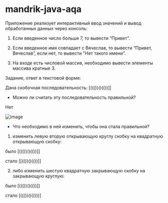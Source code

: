# mandrik-java-aqa
Приложение реализует интерактивный ввод значений и вывод обработанных данных
через консоль:

1. Если введенное число больше 7, то вывести “Привет”.

2. Если введенное имя совпадает с Вячеслав, то вывести “Привет, Вячеслав”, если нет, то вывести "Нет такого имени".

3. На входе есть числовой массив, необходимо вывести элементы массива кратные 3.

Задание, ответ в текстовой форме:

Дана скобочная последовательность: [((())()(())]]

- Можно ли считать эту последовательность правильной?

Нет

![image](https://user-images.githubusercontent.com/96339983/230728681-92ae6c3f-f47d-4027-aeec-79a5d9fc4e29.png)

- Что необходимо в ней изменить, чтобы она стала правильной?

1. изменить левую вторую открывающую круглу скобку на квадратную открывающую скобку:

было [((())()(())]] 

стало [[(())()(())]] 

2. либо изменить шестую квадратную закрывающую скобку на закрывающую круглую:

было [((())()(())]]

стало [((())()(()))] 

